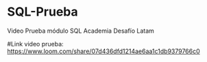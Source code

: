 # SQL-Prueba
Video Prueba módulo SQL Academia Desafío Latam

#Link video prueba:
https://www.loom.com/share/07d436dfd1214ae6aa1c1db9379766c0
